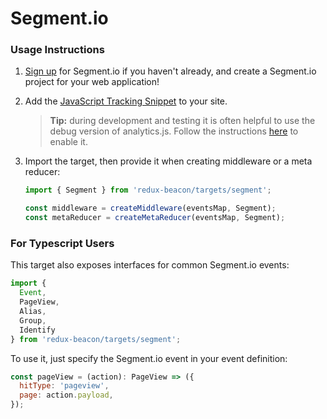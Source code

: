 # Segment.io

### Usage Instructions

1. [Sign up](https://segment.com/signup) for Segment.io if you haven't already, and create a Segment.io project for your web application!

2. Add the
   [JavaScript Tracking Snippet](https://segment.com/docs/sources/website/analytics.js/quickstart/)
   to your site.

    > **Tip:**
    > during development and testing it is often helpful to use the debug
    > version of analytics.js. Follow the instructions
    > [here](https://segment.com/docs/sources/website/analytics.js/#debug)
    > to enable it.

3. Import the target, then provide it when creating middleware or a meta reducer:

   ```js
   import { Segment } from 'redux-beacon/targets/segment';

   const middleware = createMiddleware(eventsMap, Segment);
   const metaReducer = createMetaReducer(eventsMap, Segment);
   ```



### For Typescript Users

This target also exposes interfaces for common Segment.io events:

```js
import {
  Event,
  PageView,
  Alias,
  Group,
  Identify
} from 'redux-beacon/targets/segment';
```

To use it, just specify the Segment.io event in your event definition:

```js
const pageView = (action): PageView => ({
  hitType: 'pageview',
  page: action.payload,
});
```
